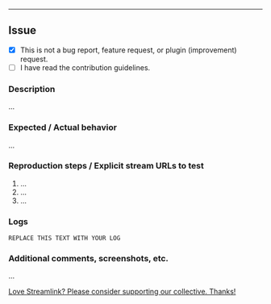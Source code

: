 <!--
Thanks for reporting an issue!

This template should only be used if your issue does not fall into one of the existing templates.

Please read the contribution guidelines (https://github.com/streamlink/streamlink/blob/master/CONTRIBUTING.md#contributing-to-streamlink) first!

Also check the list of known issues before reporting an issue!

Please fill out the following template. Be as detailed as possible.

Please see the text preview to avoid unnecessary formatting errors.
-->

----

## Issue

- [x] This is not a bug report, feature request, or plugin (improvement) request.
- [ ] I have read the contribution guidelines. <!-- Replace the space with an x to check the box: [x] -->

### Description

<!-- Explain the issue as clearly as you can. How is functionality impacted? Which OS/Player/Streamlink version are you using? Etc. -->

...

### Expected / Actual behavior

<!-- What do you expect to happen, and what is actually happening? -->

...

### Reproduction steps / Explicit stream URLs to test

<!-- How can we reproduce this (if it can be)? Please note the exact steps below using the list format supplied, if you need more steps please add them. -->

1. ...
2. ...
3. ...

### Logs

<!--
While logs are not required for an issue they can be helpful. Use `-l debug` [(help)](https://streamlink.github.io/cli.html#cmdoption-l).

Make sure to **remove username and password**

You can upload your logs to https://gist.github.com/ or place your logs below.
-->

```
REPLACE THIS TEXT WITH YOUR LOG
```

### Additional comments, screenshots, etc.

...


[Love Streamlink? Please consider supporting our collective. Thanks!](https://opencollective.com/streamlink/donate)
